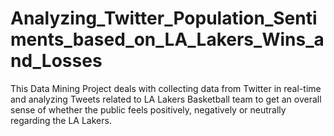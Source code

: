 # Analyzing_Twitter_Population_Sentiments_based_on_LA_Lakers_Wins_and_Losses
This Data Mining Project deals with collecting data from Twitter in real-time and analyzing Tweets related to LA Lakers Basketball team to get an overall sense of whether the public feels positively, negatively or neutrally regarding the LA Lakers.
